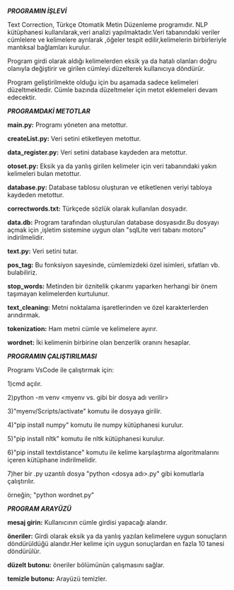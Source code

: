 ***PROGRAMIN İŞLEVİ***

Text Correction, Türkçe Otomatik Metin Düzenleme programıdır. NLP kütüphanesi kullanılarak,veri analizi yapılmaktadır.Veri tabanındaki veriler cümlelere ve kelimelere ayrılarak ,öğeler tespit edilir,kelimelerin birbirleriyle mantıksal bağlamları kurulur.

Program girdi olarak aldığı kelimelerden eksik ya da hatalı olanları doğru olanıyla değiştirir ve girilen cümleyi düzelterek kullanıcıya döndürür.

Program geliştirilmekte olduğu için bu aşamada sadece kelimeleri düzeltmektedir. Cümle bazında düzeltmeler için metot eklemeleri devam edecektir.

***PROGRAMDAKİ METOTLAR***

**main.py:** Programı yöneten ana metottur.

**createList.py:** Veri setini etiketleyen metottur.

**data_register.py:** Veri setini database kaydeden ara metottur.

**otoset.py:** Eksik ya da yanlış girilen kelimeler için veri tabanındaki yakın kelimeleri bulan metottur.

**database.py:** Database tablosu oluşturan ve etiketlenen veriyi tabloya kaydeden metottur.

**correctwords.txt:** Türkçede sözlük olarak kullanılan dosyadır.

**data.db:** Program tarafından oluşturulan database dosyasıdır.Bu dosyayı açmak için ,işletim sistemine uygun olan "sqlLite veri tabanı motoru" indirilmelidir.

**text.py:** Veri setini tutar.

**pos_tag:** Bu fonksiyon sayesinde, cümlemizdeki özel isimleri, sıfatları vb. bulabiliriz.

**stop_words:** Metinden bir öznitelik çıkarımı yaparken herhangi bir önem taşımayan kelimelerden kurtulunur.

**text_cleaning:** Metni noktalama işaretlerinden ve özel karakterlerden arındırmak. 

**tokenization:** Ham metni cümle ve kelimelere ayırır.

**wordnet:** İki kelimenin birbirine olan benzerlik oranını hesaplar.

***PROGRAMIN ÇALIŞTIRILMASI***

Programı VsCode ile çalıştırmak için:

1)cmd açılır.

2)python -m venv <myenv vs. gibi bir dosya adı verilir>

3)"myenv/Scripts/activate" komutu ile dosyaya girilir.

4)"pip install numpy" komutu ile numpy kütüphanesi kurulur.

5)"pip install nltk" komutu ile nltk kütüphanesi kurulur.

6)"pip install textdistance" komutu ile kelime karşılaştırma algoritmalarını içeren kütüphane indirilmelidir.

7)her bir .py uzantılı dosya "python <dosya adı>.py" gibi komutlarla çalıştırılır.

örneğin; "python wordnet.py"

***PROGRAM ARAYÜZÜ***

**mesaj girin:** Kullanıcının cümle girdisi yapacağı alandır.

**öneriler:** Girdi olarak eksik ya da yanlış yazılan kelimelere uygun sonuçların döndürüldüğü alandır.Her kelime için uygun sonuçlardan en fazla 10 tanesi döndürülür.

**düzelt butonu:** öneriler bölümünün çalışmasını sağlar.

**temizle butonu:** Arayüzü temizler.
